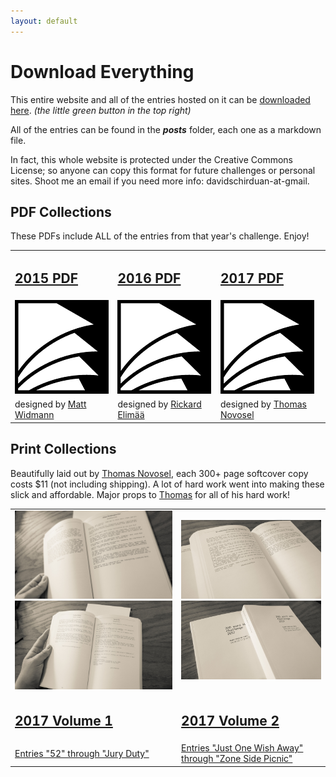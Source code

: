 ```yaml
---
layout: default
---
```


# Download Everything

This entire website and all of the entries hosted on it can be [downloaded here](https://github.com/200WordRPG/200wordrpg.github.io). _(the little green button in the top right)_

All of the entries can be found in the **_posts_** folder, each one as a markdown file.

In fact, this whole website is protected under the Creative Commons License; so anyone can copy this format for future challenges or personal sites. Shoot me an email if you need more info: davidschirduan-at-gmail.

## PDF Collections
These PDFs include ALL of the entries from that year's challenge. Enjoy!
<table>
<tr>
<td id="downloads"><a href="https://200wordrpg.github.io/assets/2015_AllEntries.pdf"><h2>2015 PDF</h2></a></td>
<td id="downloads"><a href="https://200wordrpg.github.io/assets/2016_AllEntries.pdf"><h2>2016 PDF</h2></a></td>
<td id="downloads"><a href="https://200wordrpg.github.io/assets/2017_AllEntries.pdf"><h2>2017 PDF</h2></a></td>
</tr>
<tr>
<td><a href="https://200wordrpg.github.io/assets/2015_AllEntries.pdf"><img src="/assets/images/papers.png"/></a></td>
<td><a href="https://200wordrpg.github.io/assets/2016_AllEntries.pdf"><img src="/assets/images/papers.png"/></a></td>
<td><a href="https://200wordrpg.github.io/assets/2017_AllEntries.pdf"><img src="/assets/images/papers.png"/></a></td>
</tr>
<tr>
<td id="downloads">designed by <a href="https://about.me/mattwidmann">Matt Widmann</a></td>
<td id="downloads">designed by <a href="https://plus.google.com/u/0/116235159947041206206/posts">Rickard Elimää</a></td>
<td id="downloads">designed by <a href="http://thomas-novosel.com/">Thomas Novosel</a></td>
</tr>
</table>

## Print Collections
Beautifully laid out by <a href="http://thomas-novosel.com/">Thomas Novosel</a>, each  300+ page softcover copy costs $11 (not including shipping). A lot of hard work went into making these slick and affordable. Major props to <a href="http://thomas-novosel.com/">Thomas</a> for all of his hard work!

<table>
<tr>
<td><a href="{{site.baseurl}}/assets/images/print1.jpg"><img src="/assets/images/print1.jpg"/></a><a href="{{site.baseurl}}/assets/images/print2.jpg"><img src="/assets/images/print2.jpg"/></a></td>
<td><a href="{{site.baseurl}}/assets/images/print3.jpg"><img src="/assets/images/print3.jpg"/></a><a href="{{site.baseurl}}/assets/images/print4.jpg"><img src="/assets/images/print4.jpg"/></a></td>
</tr>
<tr>
<td id="downloads"><a href="http://www.lulu.com/shop/many-contributors/200-word-rpg-challenge-2017-vol1-of-2/paperback/product-23195071.html"><h2>2017 Volume 1</h2></a></td>
<td id="downloads"><a href="http://www.lulu.com/shop/many-contributors/200-word-rpg-challenge-2017-vol2-of-2/paperback/product-23195064.html"><h2>2017 Volume 2</h2></a></td>
</tr>

<tr>
<td id="downloads"><a href="http://www.lulu.com/shop/many-contributors/200-word-rpg-challenge-2017-vol2-of-2/paperback/product-23195064.html">Entries "52" through "Jury Duty"</a></td>
<td id="downloads"><a href="http://www.lulu.com/shop/many-contributors/200-word-rpg-challenge-2017-vol2-of-2/paperback/product-23195064.html">Entries "Just One Wish Away" through "Zone Side Picnic"</a></td>
</tr>
</table>